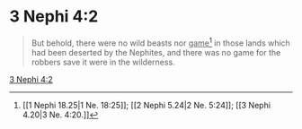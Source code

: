# 3 Nephi 4:2

> But behold, there were no wild beasts nor <u>game</u>[^a] in those lands which had been deserted by the Nephites, and there was no game for the robbers save it were in the wilderness.

[3 Nephi 4:2](https://www.churchofjesuschrist.org/study/scriptures/bofm/3-ne/4?lang=eng&id=p2#p2)


[^a]: [[1 Nephi 18.25|1 Ne. 18:25]]; [[2 Nephi 5.24|2 Ne. 5:24]]; [[3 Nephi 4.20|3 Ne. 4:20.]]
